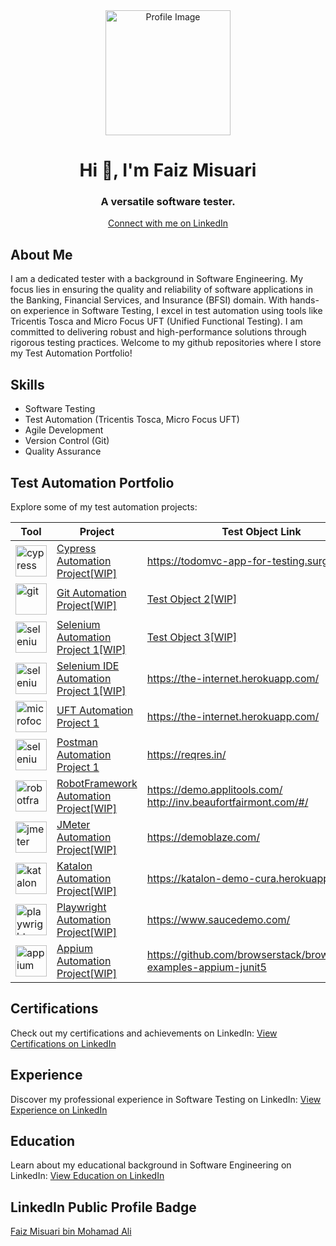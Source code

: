 <div align="center">
    <img src="https://avatars.githubusercontent.com/u/64678136?s=400&u=5f4608205b1b720e46249663dbb00d281d79700e&v=4" alt="Profile Image" width="200" height="200">
    <h1>Hi 👋, I'm Faiz Misuari</h1>
    <h3>A versatile software tester.</h3>
    <a href="https://www.linkedin.com/in/faizmisuari/">Connect with me on LinkedIn</a>
</div>

<h2>About Me</h2>
<p>
    I am a dedicated tester with a background in Software Engineering. My focus lies in ensuring the quality and reliability of software applications in the Banking, Financial Services, and Insurance (BFSI) domain.
    With hands-on experience in Software Testing, I excel in test automation using tools like Tricentis Tosca and Micro Focus UFT (Unified Functional Testing). I am committed to delivering robust and high-performance solutions through rigorous testing practices. Welcome to my github repositories where I store my Test Automation Portfolio!
</p>

<h2>Skills</h2>
<ul>
    <li>Software Testing</li>
    <li>Test Automation (Tricentis Tosca, Micro Focus UFT)</li>
    <li>Agile Development</li>
    <li>Version Control (Git)</li>
    <li>Quality Assurance</li>
    <!-- Add more skills -->
</ul>

<h2>Test Automation Portfolio</h2>
<p>
    Explore some of my test automation projects:
    <!-- Add project descriptions and links here -->
<table>
    <thead>
        <tr>
            <th>Tool</th>
            <th>Project</th>
            <th>Test Object Link</th>
        </tr>
    </thead>
    <tbody>
        <tr>
            <td>
                <a href="https://www.cypress.io" target="_blank" rel="noreferrer">
                    <img src="https://raw.githubusercontent.com/simple-icons/simple-icons/6e46ec1fc23b60c8fd0d2f2ff46db82e16dbd75f/icons/cypress.svg" alt="cypress" width="50" height="50">
                </a>
            </td>
            <td>
                <a href="https://faizmisuari.github.io/TAP-Cypress1/">Cypress Automation Project[WIP]</a>
            </td>
            <td>
                <a href="https://todomvc-app-for-testing.surge.sh/">https://todomvc-app-for-testing.surge.sh/</a>
            </td>
        </tr>
        <tr>
            <td>
                <a href="https://git-scm.com/" target="_blank" rel="noreferrer">
                    <img src="https://www.vectorlogo.zone/logos/git-scm/git-scm-icon.svg" alt="git" width="50" height="50">
                </a>
            </td>
            <td>
                <a href="https://github.com/yourusername/git-project">Git Automation Project[WIP]</a>
            </td>
            <td>
                <a href="https://example.com/test-object-2">Test Object 2[WIP]</a>
            </td>
        </tr>
        <tr>
            <td>
                <a href="https://www.selenium.dev" target="_blank" rel="noreferrer">
                    <img src="https://upload.wikimedia.org/wikipedia/commons/d/d5/Selenium_Logo.png" alt="selenium" width="50" height="50">
                </a>
            </td>
            <td>
                <a href="https://faizmisuari.github.io/TAP-Selenium1/">Selenium Automation Project 1[WIP]</a>
            </td>
            <td>
                <a href="https://example.com/test-object-3">Test Object 3[WIP]</a>
            </td>
        </tr>
        <tr>
            <td>
                <a href="https://www.selenium.dev" target="_blank" rel="noreferrer">
                    <img src="https://www.selenium.dev/selenium-ide/img/selenium-ide128.png" alt="selenium-ide" width="50" height="50">
                </a>
            </td>
            <td>
                <a href="https://faizmisuari.github.io/TAP-SeleniumIDE/">Selenium IDE Automation Project 1[WIP]</a>
            </td>
            <td>
                <a href="https://the-internet.herokuapp.com/">https://the-internet.herokuapp.com/</a>
            </td>
        </tr>
        <tr>
            <td>
                <a href="https://www.microfocus.com/en-us/products/uft-one/overview" target="_blank" rel="noreferrer">
                    <img src="https://pnx-assets-prod.s3.amazonaws.com/2023-05/image-1200.png" alt="microfocus-uft" width="50" height="50">
                </a>
            </td>
            <td>
                <a href="https://faizmisuari.github.io/TAP-UFT1/">UFT Automation Project 1</a>
            </td>
            <td>
                <a href="https://the-internet.herokuapp.com/">https://the-internet.herokuapp.com/</a>
            </td>
        </tr>
        <tr>
            <td>
                <a href="https://www.selenium.dev" target="_blank" rel="noreferrer">
                    <img src="https://cdn.cookielaw.org/logos/70564414-548a-4286-8ad7-04d95b172a08/e26443c0-68d1-47c8-b8fc-9bc765da2e95/3a159462-db70-43cf-a27d-f602a6baed44/pm-logo-horiz.png" alt="selenium-ide" width="50" height="50">
                </a>
            </td>
            <td>
                <a href="https://faizmisuari.github.io/TAP-Postman1/">Postman Automation Project 1</a>
            </td>
            <td>
                <a href="https://reqres.in/">https://reqres.in/</a>
            </td>
        </tr>
        <tr>
            <td>
                <a href="https://robotframework.org/" target="_blank" rel="noreferrer">
                    <img src="https://robotframework.org/img/RF.svg" alt="robotframework" width="50" height="50">
                </a>
            </td>
            <td>
                <a href="https://faizmisuari.github.io/TAP-RobotFramework1/">RobotFramework Automation Project[WIP]</a>
            </td>
            <td>
                <a href="https://demo.applitools.com/">https://demo.applitools.com/</a>
                <a href="http://inv.beaufortfairmont.com/#/">http://inv.beaufortfairmont.com/#/</a>
            </td>
        </tr>
        <tr>
            <td>
                <a href="https://jmeter.apache.org/" target="_blank" rel="noreferrer">
                    <img src="https://jmeter.apache.org/images/logo.svg" alt="jmeter" width="50" height="50">
                </a>
            </td>
            <td>
                <a href="https://faizmisuari.github.io/TAP-JMeter1/">JMeter Automation Project[WIP]</a>
            </td>
            <td>
                <a href="https://demoblaze.com/">https://demoblaze.com/</a>
            </td>
        </tr>
        <tr>
            <td>
                <a href="https://katalon.com/" target="_blank" rel="noreferrer">
                    <img src="https://d1h3p5fzmizjvp.cloudfront.net/themes/katalon_4/images/header/katalon_logo.svg" alt="katalon" width="50" height="50">
                </a>
            </td>
            <td>
                <a href="https://faizmisuari.github.io/TAP-Katalon1/">Katalon Automation Project[WIP]</a>
            </td>
            <td>
                <a href="https://katalon-demo-cura.herokuapp.com/">https://katalon-demo-cura.herokuapp.com/</a>
            </td>
        </tr>
        <tr>
            <td>
                <a href="https://playwright.dev/" target="_blank" rel="noreferrer">
                    <img src="https://playwright.dev/img/playwright-logo.svg" alt="playwright" width="50" height="50">
                </a>
            </td>
            <td>
                <a href="https://faizmisuari.github.io/TAP-Playwright1/">Playwright Automation Project[WIP]</a>
            </td>
            <td>
                <a href="https://www.saucedemo.com/">https://www.saucedemo.com/</a>
            </td>
        </tr>
        <tr>
            <td>
                <a href="https://appium.io/docs/en/2.0/" target="_blank" rel="noreferrer">
                    <img src="https://appium.io/docs/en/2.0/assets/images/appium-logo-horiz.png" alt="appium" width="50" height="50">
                </a>
            </td>
            <td>
                <a href="https://faizmisuari.github.io/TAP-Appium1/">Appium Automation Project[WIP]</a>
            </td>
            <td>
                <a href="https://github.com/browserstack/browserstack-examples-appium-junit5">https://github.com/browserstack/browserstack-examples-appium-junit5</a>
            </td>
        </tr>
        <!-- Add more rows for additional projects -->
    </tbody>
</table>


<h2>Certifications</h2>
<p>
    Check out my certifications and achievements on LinkedIn:
    <a href="https://www.linkedin.com/in/faizmisuari/#licenses_and_certifications">View Certifications on LinkedIn</a>
</p>

<h2>Experience</h2>
<p>
    Discover my professional experience in Software Testing on LinkedIn:
    <a href="https://www.linkedin.com/in/faizmisuari/#experience">View Experience on LinkedIn</a>
</p>

<h2>Education</h2>
<p>
    Learn about my educational background in Software Engineering on LinkedIn:
    <a href="https://www.linkedin.com/in/faizmisuari/#education">View Education on LinkedIn</a>
</p>

<h2>LinkedIn Public Profile Badge</h2>
<div class="badge-base LI-profile-badge" data-locale="en_US" data-size="large" data-theme="light" data-type="VERTICAL" data-vanity="faizmisuari" data-version="v1"><a class="badge-base__link LI-simple-link" href="https://my.linkedin.com/in/faizmisuari?trk=profile-badge">Faiz Misuari bin Mohamad Ali</a></div>
